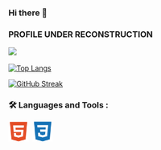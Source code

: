 ### Hi there 👋

### PROFILE UNDER RECONSTRUCTION

![](https://komarev.com/ghpvc/?username=tomasdunik&color=007fff&style=for-the-badge)

[![Top Langs](https://github-readme-stats.vercel.app/api/top-langs/?username=tomasdunik&layout=compact&theme=vision-friendly-dark)](https://github.com/anuraghazra/github-readme-stats)

[![GitHub Streak](http://github-readme-streak-stats.herokuapp.com?user=tomasdunik&date_format=j%20M%5B%20Y%5D)](https://git.io/streak-stats)

### :hammer_and_wrench: Languages and Tools :
<div>
  <img src="https://github.com/devicons/devicon/blob/master/icons/html5/html5-plain.svg" title="HTML5" alt="HTML5" width="40" height="40"/>&nbsp;
  <img src="https://github.com/devicons/devicon/blob/master/icons/css3/css3-plain.svg" title="CSS" alt="CSS" width="40" height="40"/>&nbsp;
 </div>
